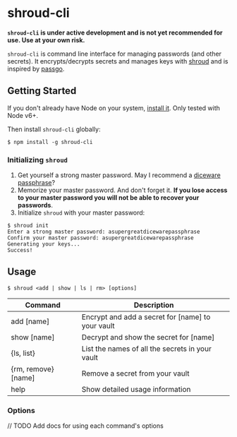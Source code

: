 # shroud-cli

**`shroud-cli` is under active development and is not yet recommended for use.
Use at your own risk.**

`shroud-cli` is command line interface for managing passwords (and other secrets). It encrypts/decrypts secrets and manages keys with [shroud](https://github.com/taravancil/shroud) and is inspired by [passgo](https://github.com/ejcx/passgo).

## Getting Started

If you don't already have Node on your system, [install it](https://nodejs.org/en/). Only tested with Node v6+.

Then install `shroud-cli` globally:

```
$ npm install -g shroud-cli
```

### Initializing `shroud`

1. Get yourself a strong master password. May I recommend a [diceware passphrase](http://world.std.com/~reinhold/diceware.html)?
2. Memorize your master password. And don't forget it. **If you lose access to your master password you will not be able to recover your passwords**.
3. Initialize `shroud` with your master password:

```
$ shroud init
Enter a strong master password: asupergreatdicewarepassphrase
Confirm your master password: asupergreatdicewarepassphrase
Generating your keys...
Success!
```
## Usage

```
$ shroud <add | show | ls | rm> [options]
```

| Command | Description |
| ------- | ----------- |
| add [name] | Encrypt and add a secret for [name] to your vault |
| show [name] | Decrypt and show the secret for [name] |
| {ls, list} | List the names of all the secrets in your vault |
| {rm, remove} [name] | Remove a secret from your vault |
| help | Show detailed usage information |

### Options

// TODO Add docs for using each command's options
